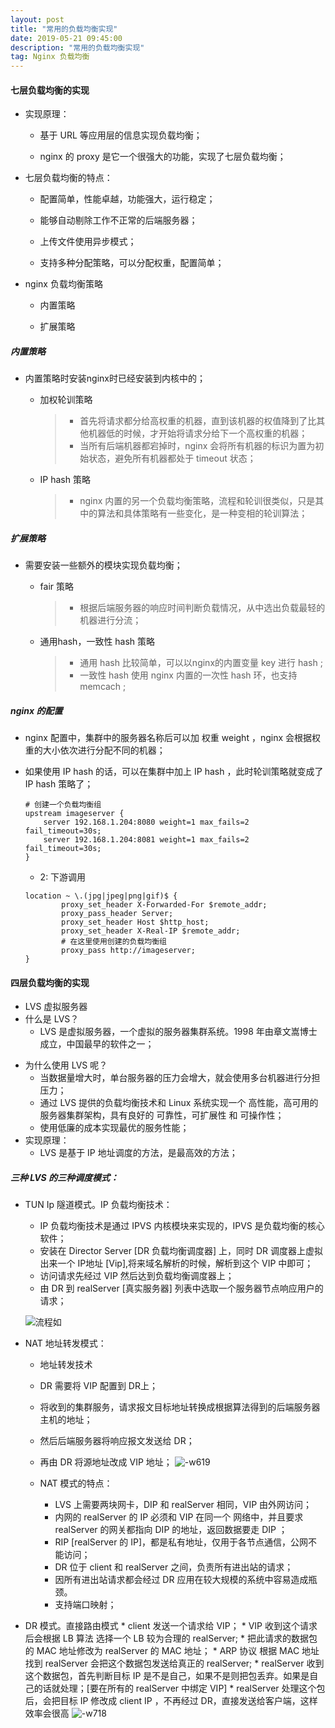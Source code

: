 ```yaml
---
layout: post
title: "常用的负载均衡实现"
date: 2019-05-21 09:45:00 
description: "常用的负载均衡实现"
tag: Nginx 负载均衡
--- 
```


####  七层负载均衡的实现
* 实现原理：
    - 基于 URL 等应用层的信息实现负载均衡；
     
    - nginx 的 proxy 是它一个很强大的功能，实现了七层负载均衡；
    
- 七层负载均衡的特点：
    - 配置简单，性能卓越，功能强大，运行稳定；
    
    - 能够自动剔除工作不正常的后端服务器；
    
    - 上传文件使用异步模式；
    
    - 支持多种分配策略，可以分配权重，配置简单；
- nginx 负载均衡策略
    - 内置策略
    
    - 扩展策略 

##### 内置策略
* 内置策略时安装nginx时已经安装到内核中的；
    - 加权轮训策略
    
        > - 首先将请求都分给高权重的机器，直到该机器的权值降到了比其他机器低的时候，才开始将请求分给下一个高权重的机器；
        > - 当所有后端机器都宕掉时，nginx 会将所有机器的标识为置为初始状态，避免所有机器都处于 timeout 状态；
    
    - IP hash 策略

        > - nginx 内置的另一个负载均衡策略，流程和轮训很类似，只是其中的算法和具体策略有一些变化，是一种变相的轮训算法；
        
##### 扩展策略
* 需要安装一些额外的模块实现负载均衡；
    - fair 策略

        >- 根据后端服务器的响应时间判断负载情况，从中选出负载最轻的机器进行分流；
    - 通用hash，一致性 hash 策略
        >- 通用 hash 比较简单，可以以nginx的内置变量 key 进行 hash ;
        >- 一致性 hash 使用 nginx 内置的一次性 hash 环，也支持 memcach ;
        
##### nginx 的配置    
* nginx 配置中，集群中的服务器名称后可以加 权重 weight ，nginx 会根据权重的大小依次进行分配不同的机器；

* 如果使用 IP hash 的话，可以在集群中加上 IP hash ，此时轮训策略就变成了 IP hash 策略了；

    ```nginx
    # 创建一个负载均衡组
    upstream imageserver {
        server 192.168.1.204:8080 weight=1 max_fails=2 fail_timeout=30s;
        server 192.168.1.204:8081 weight=1 max_fails=2 fail_timeout=30s;
    }
    ```
    * 2: 下游调用
    
    ```nginx
    location ~ \.(jpg|jpeg|png|gif)$ {
            proxy_set_header X-Forwarded-For $remote_addr;
            proxy_pass_header Server;
            proxy_set_header Host $http_host;
            proxy_set_header X-Real-IP $remote_addr;
            # 在这里使用创建的负载均衡组
            proxy_pass http://imageserver;
    }
    ```
    
#### 四层负载均衡的实现
* LVS 虚拟服务器
* 什么是 LVS？
    - LVS 是虚拟服务器，一个虚拟的服务器集群系统。1998 年由章文嵩博士成立，中国最早的软件之一；
- 为什么使用 LVS 呢？
    - 当数据量增大时，单台服务器的压力会增大，就会使用多台机器进行分担压力；
    -  通过 LVS 提供的负载均衡技术和 Linux 系统实现一个 高性能，高可用的服务器集群架构，具有良好的 可靠性，可扩展性 和 可操作性；
    -  使用低廉的成本实现最优的服务性能；
-  实现原理：
    - LVS 是基于 IP 地址调度的方法，是最高效的方法；
    
##### 三种 LVS 的三种调度模式：


* TUN Ip 隧道模式。IP 负载均衡技术：
    * IP 负载均衡技术是通过 IPVS 内核模块来实现的，IPVS 是负载均衡的核心软件；
    * 安装在 Director Server [DR 负载均衡调度器] 上，同时  DR 调度器上虚拟出来一个 IP地址 [Vip],将来域名解析的时候，解析到这个 VIP 中即可；
    * 访问请求先经过 VIP 然后达到负载均衡调度器上；
    * 由 DR 到 realServer [真实服务器] 列表中选取一个服务器节点响应用户的请求；

    ![流程如](https://raw.githubusercontent.com/xiaoshuaizhou/pic/master/ip%E6%A8%A1%E5%BC%8F.png)  
* NAT 地址转发模式：
    * 地址转发技术
    * DR 需要将 VIP 配置到 DR上；
    * 将收到的集群服务，请求报文目标地址转换成根据算法得到的后端服务器主机的地址；
    * 然后后端服务器将响应报文发送给 DR；
    * 再由 DR 将源地址改成 VIP 地址；
    ![-w619](https://raw.githubusercontent.com/xiaoshuaizhou/pic/master/net%E6%A8%A1%E5%BC%8F.png)
    
    * NAT 模式的特点：
        * LVS 上需要两块网卡，DIP 和 realServer 相同，VIP 由外网访问；
        * 内网的 realServer 的 IP 必须和 VIP 在同一个 网络中，并且要求 realServer 的网关都指向 DIP 的地址，返回数据要走 DIP ；
        * RIP [realServer 的 IP]，都是私有地址，仅用于各节点通信，公网不能访问；
        * DR 位于 client 和 realServer 之间，负责所有进出站的请求；
        * 因所有进出站请求都会经过 DR  应用在较大规模的系统中容易造成瓶颈。
        * 支持端口映射；
        
 * DR 模式。直接路由模式
        * client 发送一个请求给 VIP；
        * VIP 收到这个请求后会根据 LB 算法 选择一个 LB 较为合理的 realServer;
        * 把此请求的数据包的 MAC 地址修改为 realServer 的 MAC 地址；
        * ARP 协议 根据 MAC 地址 找到 realServer 会把这个数据包发送给真正的 realServer;
        * realServer 收到这个数据包，首先判断目标 IP 是不是自己，如果不是则把包丢弃。如果是自己的话就处理；[要在所有的 realServer 中绑定 VIP]
        * realServer 处理这个包后，会把目标 IP 修改成 client IP ，不再经过 DR，直接发送给客户端，这样效率会很高
        ![-w718](https://raw.githubusercontent.com/xiaoshuaizhou/pic/master/dr%E6%A8%A1%E5%BC%8F.png)
 

